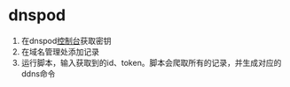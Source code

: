 # dnspod
1. 在dnspod[控制台](https://www.dnspod.cn/login)获取密钥
2. 在域名管理处添加记录
3. 运行脚本，输入获取到的id、token。脚本会爬取所有的记录，并生成对应的ddns命令
